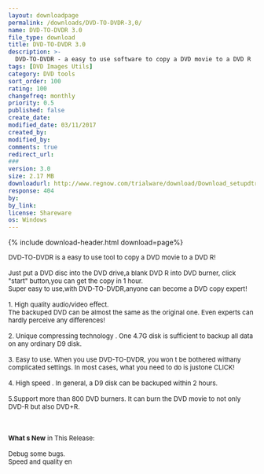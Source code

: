 ```yaml
---
layout: downloadpage
permalink: /downloads/DVD-TO-DVDR-3,0/
name: DVD-TO-DVDR 3.0
file_type: download
title: DVD-TO-DVDR 3.0
description: >-
  DVD-TO-DVDR - a easy to use software to copy a DVD movie to a DVD R
tags: [DVD Images Utils]
category: DVD tools
sort_order: 100
rating: 100
changefreq: monthly
priority: 0.5
published: false
create_date: 
modified_date: 03/11/2017
created_by: 
modified_by: 
comments: true
redirect_url: 
### 
version: 3.0
size: 2.17 MB
downloadurl: http://www.regnow.com/trialware/download/Download_setupdtr_swp.exe?item=8057 4&affiliate=22260
response: 404
by: 
by_link: 
license: Shareware
os: Windows
---
```


{% include download-header.html download=page%}

<p style="fix-download-text !important">
<p><font size="2">DVD-TO-DVDR is a easy to use tool to copy a DVD movie to a DVD R!<br />
<br />
Just put a DVD disc into the DVD drive,a blank DVD R into DVD burner, click "start" button,you can get the copy in 1 hour. <br />
Super easy to use,with DVD-TO-DVDR,anyone can become a DVD copy expert! <br />
<br />
1. High quality audio/video effect.<br />
The backuped DVD can be almost the same as the original one. Even experts can hardly perceive any differences!<br />
<br />
2. Unique compressing technology . One 4.7G disk is sufficient to backup all data on any ordinary D9 disk.<br />
<br />
3. Easy to use. When you use DVD-TO-DVDR, you won t be bothered withany complicated settings. In most cases, what you need to do is justone CLICK!<br />
<br />
4. High speed . In general, a D9 disk can be backuped within 2 hours. <br />
<br />
5.Support more than 800 DVD burners. It can burn the DVD movie to not only DVD-R but also DVD+R. <!-- google_ad_section_end --></font></p>
<div class="celltext_big"><br />
<br />
<font size="2"><strong>What s New</strong> in This Release:<br />
<br />
Debug some bugs.<br />
Speed and quality en</font></div></p>
